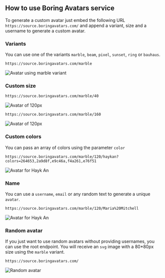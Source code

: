 ## How to use Boring Avatars service

To generate a custom avatar just embed the following URL `https://source.boringavatars.com/` and append a variant, size and a username to generate a custom avatar.

### Variants
You can use one of the variants `marble`, `beam`, `pixel`, `sunset`, `ring` or `bauhaus`. 

```
https://source.boringavatars.com/marble
```

![Avatar using marble variant](https://source.boringavatars.com/marble)

### Custom size

```
https://source.boringavatars.com/marble/40

```

![Avatar of 120px](https://source.boringavatars.com/marble/40)


```
https://source.boringavatars.com/marble/160

```

![Avatar of 120px](https://source.boringavatars.com/marble/120)


### Custom colors
You can pass an array of colors using the parameter `color` 

```
https://source.boringavatars.com/marble/120/haykan?colors=264653,2a9d8f,e9c46a,f4a261,e76f51
```
![Avatar for Hayk An](https://source.boringavatars.com/marble/120/haykan?colors=264653,2a9d8f,e9c46a,f4a261,e76f51)


### Name

You can use a `username`, `email` or any random text to generate a unique `avatar`. 


```
https://source.boringavatars.com/marble/120/Maria%20Mitchell
```
![Avatar for Hayk An](https://source.boringavatars.com/marble/120/Maria%20Mitchell)


### Random avatar
If you just want to use random avatars without providing usernames, you can use the root endpoint. You will receive an `svg` image with a 80*80px size using the `marble` variant.

```
https://source.boringavatars.com/
```

![Random avatar](https://source.boringavatars.com/)


